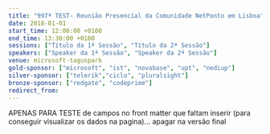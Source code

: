 ```yaml
---
title: "997ª TEST- Reunião Presencial da Comunidade NetPonto em Lisboa"
date: 2018-01-01
start_time: 12:00:00 +0100
end_time: 13:30:00 +0100
sessions: ["Título da 1ª Sessão", "Título da 2ª Sessão"]
speakers: ["Speaker da 1ª Sessão", "Speaker da 2ª Sessão"]
venue: microsoft-taguspark
gold-sponsor: ["microsoft", "ist", "novabase", "upt", "nediup"]
silver-sponsor: ["telerik","ciclo", "pluralsight"]
bronze-sponsor: ["redgate", "codeprime"]
redirect_from:
---
```

APENAS PARA TESTE de campos no front matter que faltam inserir (para conseguir visualizar os dados na pagina)... apagar na versão final
